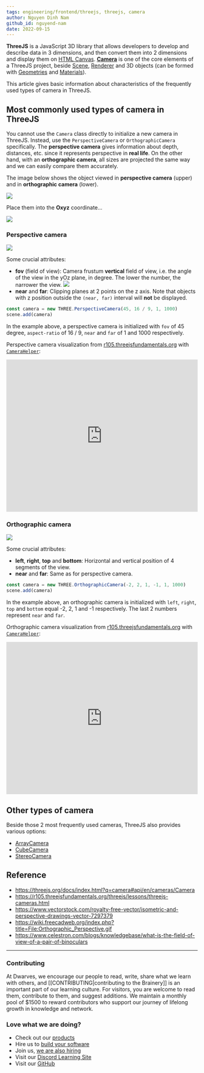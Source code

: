 ```yaml
---
tags: engineering/frontend/threejs, threejs, camera
author: Nguyen Dinh Nam
github_id: nguyend-nam
date: 2022-09-15
---
```


**ThreeJS** is a JavaScript 3D library that allows developers to develop and describe data in 3 dimensions, and then convert them into 2 dimensions and display them on [HTML Canvas](https://developer.mozilla.org/en-US/docs/Web/API/HTMLCanvasElement). [**Camera**](https://threejs.org/docs/index.html?q=camera#api/en/cameras/Camera) is one of the core elements of a ThreeJS project, beside [Scene](https://threejs.org/docs/index.html?q=scene#api/en/scenes/Scene), [Renderer](https://threejs.org/docs/index.html?q=renderer#api/en/renderers/WebGLRenderer) and 3D objects (can be formed with [Geometries](https://threejs.org/docs/index.html?q=geometry#api/en/geometries/BoxGeometry) and [Materials](https://threejs.org/docs/index.html?q=material#api/en/materials/MeshBasicMaterial)).

This article gives basic information about characteristics of the frequently used types of camera in ThreeJS.

## Most commonly used types of camera in ThreeJS
You cannot use the `Camera` class directly to initialize a new camera in ThreeJS. Instead, use the `PerspectiveCamera` or `OrthographicCamera` specifically. The **perspective camera** gives information about depth, distances, etc. since it represents perspective in **real life**. On the other hand, with an **orthographic camera**, all sizes are projected the same way and we can easily compare them accurately.

The image below shows the object viewed in **perspective camera** (upper) and in **orthographic camera** (lower).

![](assets/cameras-in-threejs_va74b4e.png)

Place them into the **Oxyz** coordinate...

![](assets/cameras-in-threejs_uioctax.png)

### Perspective camera
![](assets/cameras-in-threejs_oipfgw7.png)

Some crucial attributes:
- **fov** (field of view): Camera frustum **vertical** field of view, i.e. the angle of the view in the yOz plane, in degree. The lower the number, the narrower the view.
![](assets/cameras-in-threejs_zkoiiim.png)
- **near** and **far**: Clipping planes at 2 points on the z axis. Note that objects with z position outside the `(near, far)` interval will **not** be displayed.

```javascript
const camera = new THREE.PerspectiveCamera(45, 16 / 9, 1, 1000)
scene.add(camera)
```

In the example above, a perspective camera is initialized with `fov` of 45 degree, `aspect-ratio` of 16 / 9, `near` and `far` of 1 and 1000 respectively.

Perspective camera visualization from [r105.threejsfundamentals.org](https://r105.threejsfundamentals.org/threejs/threejs-cameras-perspective-2-scenes.html) with [`CameraHelper`](https://threejs.org/docs/index.html?q=camera#api/en/helpers/CameraHelper):

<iframe height="400" style="width: 100%;" scrolling="no" title="ThreeJS - Cameras - Perspective 2 views" src="https://codepen.io/nguyend-nam/embed/abGmYBp?default-tab=result" frameborder="no" allowfullscreen="true"></iframe>

### Orthographic camera
![](assets/cameras-in-threejs_cx1u9zi.png)

Some crucial attributes:
- **left**, **right**, **top** and **bottom**: Horizontal and vertical position of 4 segments of the view.
- **near** and **far**: Same as for perspective camera.

```javascript
const camera = new THREE.OrthographicCamera(-2, 2, 1, -1, 1, 1000)
scene.add(camera)
```

In the example above, an orthographic camera is initialized with `left`, `right`, `top` and `bottom` equal -2, 2, 1 and -1 respectively. The last 2 numbers represent `near` and `far`.

Orthographic camera visualization from [r105.threejsfundamentals.org](https://r105.threejsfundamentals.org/threejs/threejs-cameras-orthographic-2-scenes.html) with [`CameraHelper`](https://threejs.org/docs/index.html?q=camera#api/en/helpers/CameraHelper):

<iframe height="400" style="width: 100%;" scrolling="no" title="ThreeJS - Cameras - Orthographic 2 views" src="https://codepen.io/nguyend-nam/embed/BaxLrWv?default-tab=result" frameborder="no" allowfullscreen="true"></iframe>

## Other types of camera
Beside those 2 most frequently used cameras, ThreeJS also provides various options:
- [ArrayCamera](https://threejs.org/docs/index.html?q=camera#api/en/cameras/ArrayCamera)
- [CubeCamera](https://threejs.org/docs/index.html?q=camera#api/en/cameras/CubeCamera)
- [StereoCamera](https://threejs.org/docs/index.html?q=camera#api/en/cameras/StereoCamera)

## Reference
- https://threejs.org/docs/index.html?q=camera#api/en/cameras/Camera
- https://r105.threejsfundamentals.org/threejs/lessons/threejs-cameras.html
- https://www.vectorstock.com/royalty-free-vector/isometric-and-perspective-drawings-vector-7297379
- https://wiki.freecadweb.org/index.php?title=File:Orthographic_Perspective.gif
- https://www.celestron.com/blogs/knowledgebase/what-is-the-field-of-view-of-a-pair-of-binoculars

---
<!-- cta -->

### Contributing
At Dwarves, we encourage our people to read, write, share what we learn with others, and [[CONTRIBUTING|contributing to the Brainery]] is an important part of our learning culture. For visitors, you are welcome to read them, contribute to them, and suggest additions. We maintain a monthly pool of $1500 to reward contributors who support our journey of lifelong growth in knowledge and network.

### Love what we are doing?
- Check out our [products](https://superbits.co)
- Hire us to [build your software](https://d.foundation)
- Join us, [we are also hiring](https://github.com/dwarvesf/WeAreHiring)
- Visit our [Discord Learning Site](https://discord.gg/dzNBpNTVEZ)
- Visit our [GitHub](https://github.com/dwarvesf)